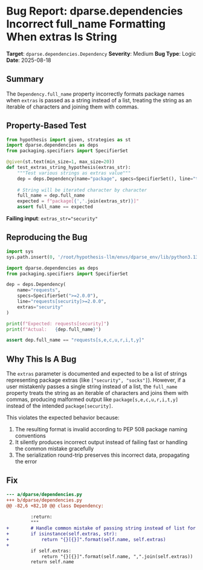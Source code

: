 # Bug Report: dparse.dependencies Incorrect full_name Formatting When extras Is String

**Target**: `dparse.dependencies.Dependency`
**Severity**: Medium
**Bug Type**: Logic
**Date**: 2025-08-18

## Summary

The `Dependency.full_name` property incorrectly formats package names when `extras` is passed as a string instead of a list, treating the string as an iterable of characters and joining them with commas.

## Property-Based Test

```python
from hypothesis import given, strategies as st
import dparse.dependencies as deps
from packaging.specifiers import SpecifierSet

@given(st.text(min_size=1, max_size=20))
def test_extras_string_hypothesis(extras_str):
    """Test various strings as extras value"""
    dep = deps.Dependency(name="package", specs=SpecifierSet(), line="test", extras=extras_str)
    
    # String will be iterated character by character
    full_name = dep.full_name
    expected = f"package[{','.join(extras_str)}]"
    assert full_name == expected
```

**Failing input**: `extras_str="security"`

## Reproducing the Bug

```python
import sys
sys.path.insert(0, '/root/hypothesis-llm/envs/dparse_env/lib/python3.13/site-packages')

import dparse.dependencies as deps
from packaging.specifiers import SpecifierSet

dep = deps.Dependency(
    name="requests",
    specs=SpecifierSet(">=2.0.0"),
    line="requests[security]>=2.0.0",
    extras="security"
)

print(f"Expected: requests[security]")
print(f"Actual:   {dep.full_name}")

assert dep.full_name == "requests[s,e,c,u,r,i,t,y]"
```

## Why This Is A Bug

The `extras` parameter is documented and expected to be a list of strings representing package extras (like `["security", "socks"]`). However, if a user mistakenly passes a single string instead of a list, the `full_name` property treats the string as an iterable of characters and joins them with commas, producing malformed output like `package[s,e,c,u,r,i,t,y]` instead of the intended `package[security]`.

This violates the expected behavior because:
1. The resulting format is invalid according to PEP 508 package naming conventions
2. It silently produces incorrect output instead of failing fast or handling the common mistake gracefully
3. The serialization round-trip preserves this incorrect data, propagating the error

## Fix

```diff
--- a/dparse/dependencies.py
+++ b/dparse/dependencies.py
@@ -82,6 +82,10 @@ class Dependency:
 
         :return:
         """
+        # Handle common mistake of passing string instead of list for extras
+        if isinstance(self.extras, str):
+            return "{}[{}]".format(self.name, self.extras)
+        
         if self.extras:
             return "{}[{}]".format(self.name, ",".join(self.extras))
         return self.name
```
